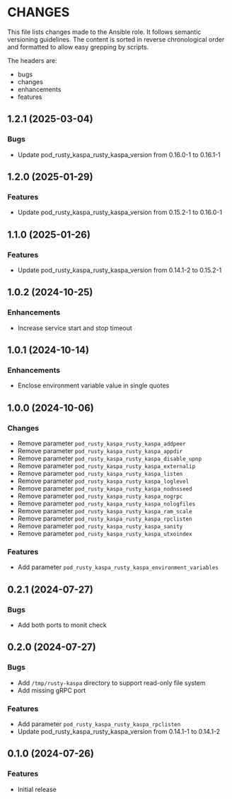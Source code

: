 # CHANGES

This file lists changes made to the Ansible role. It follows semantic versioning
guidelines. The content is sorted in reverse chronological order and formatted
to allow easy grepping by scripts.

The headers are:
- bugs
- changes
- enhancements
- features

## 1.2.1 (2025-03-04)

### Bugs

- Update pod_rusty_kaspa_rusty_kaspa_version from 0.16.0-1 to 0.16.1-1

## 1.2.0 (2025-01-29)

### Features

- Update pod_rusty_kaspa_rusty_kaspa_version from 0.15.2-1 to 0.16.0-1

## 1.1.0 (2025-01-26)

### Features

- Update pod_rusty_kaspa_rusty_kaspa_version from 0.14.1-2 to 0.15.2-1

## 1.0.2 (2024-10-25)

### Enhancements

- Increase service start and stop timeout

## 1.0.1 (2024-10-14)

### Enhancements

- Enclose environment variable value in single quotes

## 1.0.0 (2024-10-06)

### Changes

- Remove parameter `pod_rusty_kaspa_rusty_kaspa_addpeer`
- Remove parameter `pod_rusty_kaspa_rusty_kaspa_appdir`
- Remove parameter `pod_rusty_kaspa_rusty_kaspa_disable_upnp`
- Remove parameter `pod_rusty_kaspa_rusty_kaspa_externalip`
- Remove parameter `pod_rusty_kaspa_rusty_kaspa_listen`
- Remove parameter `pod_rusty_kaspa_rusty_kaspa_loglevel`
- Remove parameter `pod_rusty_kaspa_rusty_kaspa_nodnsseed`
- Remove parameter `pod_rusty_kaspa_rusty_kaspa_nogrpc`
- Remove parameter `pod_rusty_kaspa_rusty_kaspa_nologfiles`
- Remove parameter `pod_rusty_kaspa_rusty_kaspa_ram_scale`
- Remove parameter `pod_rusty_kaspa_rusty_kaspa_rpclisten`
- Remove parameter `pod_rusty_kaspa_rusty_kaspa_sanity`
- Remove parameter `pod_rusty_kaspa_rusty_kaspa_utxoindex`

### Features

- Add parameter `pod_rusty_kaspa_rusty_kaspa_environment_variables`

## 0.2.1 (2024-07-27)

### Bugs

- Add both ports to monit check

## 0.2.0 (2024-07-27)

### Bugs

- Add `/tmp/rusty-kaspa` directory to support read-only file system
- Add missing gRPC port

### Features

- Add parameter `pod_rusty_kaspa_rusty_kaspa_rpclisten`
- Update pod_rusty_kaspa_rusty_kaspa_version from 0.14.1-1 to 0.14.1-2

## 0.1.0 (2024-07-26)

### Features

- Initial release
